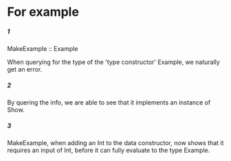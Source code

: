 # For example

##### 1
MakeExample :: Example

When querying for the type of the 'type constructor' Example, we naturally get an error.

##### 2
By quering the info, we are able to see that it implements an instance of Show.

##### 3
MakeExample, when adding an Int to the data constructor, now shows that it requires an input of Int,
before it can fully evaluate to the type Example.


